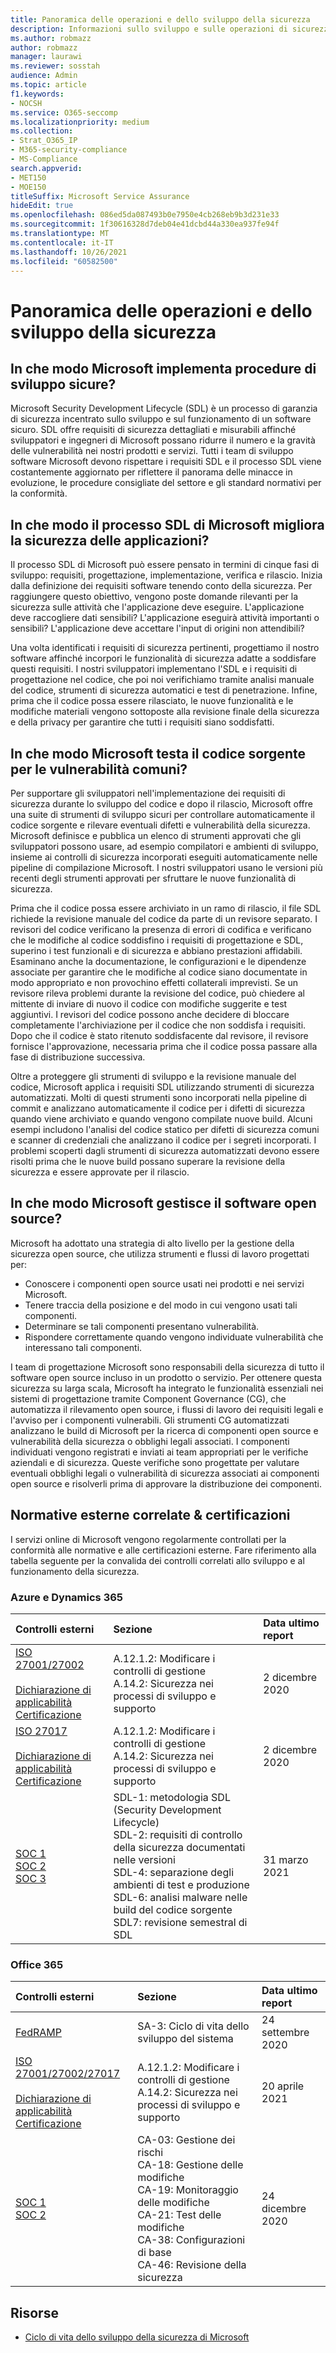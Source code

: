 ```yaml
---
title: Panoramica delle operazioni e dello sviluppo della sicurezza
description: Informazioni sullo sviluppo e sulle operazioni di sicurezza in Microsoft 365
ms.author: robmazz
author: robmazz
manager: laurawi
ms.reviewer: sosstah
audience: Admin
ms.topic: article
f1.keywords:
- NOCSH
ms.service: O365-seccomp
ms.localizationpriority: medium
ms.collection:
- Strat_O365_IP
- M365-security-compliance
- MS-Compliance
search.appverid:
- MET150
- MOE150
titleSuffix: Microsoft Service Assurance
hideEdit: true
ms.openlocfilehash: 086ed5da087493b0e7950e4cb268eb9b3d231e33
ms.sourcegitcommit: 1f30616328d7deb04e41dcbd44a330ea937fe94f
ms.translationtype: MT
ms.contentlocale: it-IT
ms.lasthandoff: 10/26/2021
ms.locfileid: "60582500"
---
```

# <a name="security-development-and-operations-overview"></a>Panoramica delle operazioni e dello sviluppo della sicurezza

## <a name="how-does-microsoft-implement-secure-development-practices"></a>In che modo Microsoft implementa procedure di sviluppo sicure?

Microsoft Security Development Lifecycle (SDL) è un processo di garanzia di sicurezza incentrato sullo sviluppo e sul funzionamento di un software sicuro. SDL offre requisiti di sicurezza dettagliati e misurabili affinché sviluppatori e ingegneri di Microsoft possano ridurre il numero e la gravità delle vulnerabilità nei nostri prodotti e servizi. Tutti i team di sviluppo software Microsoft devono rispettare i requisiti SDL e il processo SDL viene costantemente aggiornato per riflettere il panorama delle minacce in evoluzione, le procedure consigliate del settore e gli standard normativi per la conformità.

## <a name="how-does-microsofts-sdl-improve-application-security"></a>In che modo il processo SDL di Microsoft migliora la sicurezza delle applicazioni?

Il processo SDL di Microsoft può essere pensato in termini di cinque fasi di sviluppo: requisiti, progettazione, implementazione, verifica e rilascio. Inizia dalla definizione dei requisiti software tenendo conto della sicurezza. Per raggiungere questo obiettivo, vengono poste domande rilevanti per la sicurezza sulle attività che l'applicazione deve eseguire. L'applicazione deve raccogliere dati sensibili? L'applicazione eseguirà attività importanti o sensibili? L'applicazione deve accettare l'input di origini non attendibili?

Una volta identificati i requisiti di sicurezza pertinenti, progettiamo il nostro software affinché incorpori le funzionalità di sicurezza adatte a soddisfare questi requisiti. I nostri sviluppatori implementano l'SDL e i requisiti di progettazione nel codice, che poi noi verifichiamo tramite analisi manuale del codice, strumenti di sicurezza automatici e test di penetrazione. Infine, prima che il codice possa essere rilasciato, le nuove funzionalità e le modifiche materiali vengono sottoposte alla revisione finale della sicurezza e della privacy per garantire che tutti i requisiti siano soddisfatti.

## <a name="how-does-microsoft-test-source-code-for-common-vulnerabilities"></a>In che modo Microsoft testa il codice sorgente per le vulnerabilità comuni?

Per supportare gli sviluppatori nell'implementazione dei requisiti di sicurezza durante lo sviluppo del codice e dopo il rilascio, Microsoft offre una suite di strumenti di sviluppo sicuri per controllare automaticamente il codice sorgente e rilevare eventuali difetti e vulnerabilità della sicurezza. Microsoft definisce e pubblica un elenco di strumenti approvati che gli sviluppatori possono usare, ad esempio compilatori e ambienti di sviluppo, insieme ai controlli di sicurezza incorporati eseguiti automaticamente nelle pipeline di compilazione Microsoft. I nostri sviluppatori usano le versioni più recenti degli strumenti approvati per sfruttare le nuove funzionalità di sicurezza.

Prima che il codice possa essere archiviato in un ramo di rilascio, il file SDL richiede la revisione manuale del codice da parte di un revisore separato. I revisori del codice verificano la presenza di errori di codifica e verificano che le modifiche al codice soddisfino i requisiti di progettazione e SDL, superino i test funzionali e di sicurezza e abbiano prestazioni affidabili. Esaminano anche la documentazione, le configurazioni e le dipendenze associate per garantire che le modifiche al codice siano documentate in modo appropriato e non provochino effetti collaterali imprevisti. Se un revisore rileva problemi durante la revisione del codice, può chiedere al mittente di inviare di nuovo il codice con modifiche suggerite e test aggiuntivi. I revisori del codice possono anche decidere di bloccare completamente l'archiviazione per il codice che non soddisfa i requisiti. Dopo che il codice è stato ritenuto soddisfacente dal revisore, il revisore fornisce l'approvazione, necessaria prima che il codice possa passare alla fase di distribuzione successiva.

Oltre a proteggere gli strumenti di sviluppo e la revisione manuale del codice, Microsoft applica i requisiti SDL utilizzando strumenti di sicurezza automatizzati. Molti di questi strumenti sono incorporati nella pipeline di commit e analizzano automaticamente il codice per i difetti di sicurezza quando viene archiviato e quando vengono compilate nuove build. Alcuni esempi includono l'analisi del codice statico per difetti di sicurezza comuni e scanner di credenziali che analizzano il codice per i segreti incorporati. I problemi scoperti dagli strumenti di sicurezza automatizzati devono essere risolti prima che le nuove build possano superare la revisione della sicurezza e essere approvate per il rilascio.

## <a name="how-does-microsoft-manage-open-source-software"></a>In che modo Microsoft gestisce il software open source?

Microsoft ha adottato una strategia di alto livello per la gestione della sicurezza open source, che utilizza strumenti e flussi di lavoro progettati per:

- Conoscere i componenti open source usati nei prodotti e nei servizi Microsoft.
- Tenere traccia della posizione e del modo in cui vengono usati tali componenti.
- Determinare se tali componenti presentano vulnerabilità.
- Rispondere correttamente quando vengono individuate vulnerabilità che interessano tali componenti.

I team di progettazione Microsoft sono responsabili della sicurezza di tutto il software open source incluso in un prodotto o servizio. Per ottenere questa sicurezza su larga scala, Microsoft ha integrato le funzionalità essenziali nei sistemi di progettazione tramite Component Governance (CG), che automatizza il rilevamento open source, i flussi di lavoro dei requisiti legali e l'avviso per i componenti vulnerabili. Gli strumenti CG automatizzati analizzano le build di Microsoft per la ricerca di componenti open source e vulnerabilità della sicurezza o obblighi legali associati. I componenti individuati vengono registrati e inviati ai team appropriati per le verifiche aziendali e di sicurezza. Queste verifiche sono progettate per valutare eventuali obblighi legali o vulnerabilità di sicurezza associati ai componenti open source e risolverli prima di approvare la distribuzione dei componenti.

## <a name="related-external-regulations--certifications"></a>Normative esterne correlate & certificazioni

I servizi online di Microsoft vengono regolarmente controllati per la conformità alle normative e alle certificazioni esterne. Fare riferimento alla tabella seguente per la convalida dei controlli correlati allo sviluppo e al funzionamento della sicurezza.

### <a name="azure-and-dynamics-365"></a>Azure e Dynamics 365

| **Controlli esterni** | **Sezione** | **Data ultimo report** |
|:--------------------|:------------|:-----------------------|
| [ISO 27001/27002](https://servicetrust.microsoft.com/ViewPage/MSComplianceGuideV3?command=Download&downloadType=Document&downloadId=e9116047-f327-430c-a83f-166b7e561ad6&tab=7027ead0-3d6b-11e9-b9e1-290b1eb4cdeb&docTab=7027ead0-3d6b-11e9-b9e1-290b1eb4cdeb_ISO_Reports) <br><br> [Dichiarazione di applicabilità](https://servicetrust.microsoft.com/ViewPage/MSComplianceGuideV3?command=Download&downloadType=Document&downloadId=00af6c3e-7f3e-4e0d-8b0e-79f45ef2cef1&tab=7027ead0-3d6b-11e9-b9e1-290b1eb4cdeb&docTab=7027ead0-3d6b-11e9-b9e1-290b1eb4cdeb_ISO_Reports) <br> [Certificazione](https://servicetrust.microsoft.com/ViewPage/MSComplianceGuideV3?command=Download&downloadType=Document&downloadId=d7af5304-3a31-40e6-9abb-e26352305d41&tab=7027ead0-3d6b-11e9-b9e1-290b1eb4cdeb&docTab=7027ead0-3d6b-11e9-b9e1-290b1eb4cdeb_ISO_Reports) | A.12.1.2: Modificare i controlli di gestione <br> A.14.2: Sicurezza nei processi di sviluppo e supporto | 2 dicembre 2020 |
| [ISO 27017](https://servicetrust.microsoft.com/ViewPage/MSComplianceGuideV3?command=Download&downloadType=Document&downloadId=e9116047-f327-430c-a83f-166b7e561ad6&tab=7027ead0-3d6b-11e9-b9e1-290b1eb4cdeb&docTab=7027ead0-3d6b-11e9-b9e1-290b1eb4cdeb_ISO_Reports) <br><br> [Dichiarazione di applicabilità](https://servicetrust.microsoft.com/ViewPage/MSComplianceGuideV3?command=Download&downloadType=Document&downloadId=a3bca0ac-867d-4204-b66b-13665f5f1e8d&tab=7027ead0-3d6b-11e9-b9e1-290b1eb4cdeb&docTab=7027ead0-3d6b-11e9-b9e1-290b1eb4cdeb_ISO_Reports) <br> [Certificazione](https://servicetrust.microsoft.com/ViewPage/MSComplianceGuideV3?command=Download&downloadType=Document&downloadId=25718a8a-f34d-41e1-a95a-c49246508787&tab=7027ead0-3d6b-11e9-b9e1-290b1eb4cdeb&docTab=7027ead0-3d6b-11e9-b9e1-290b1eb4cdeb_ISO_Reports) | A.12.1.2: Modificare i controlli di gestione <br> A.14.2: Sicurezza nei processi di sviluppo e supporto | 2 dicembre 2020 |
| [SOC 1](https://servicetrust.microsoft.com/ViewPage/MSComplianceGuideV3?command=Download&downloadType=Document&downloadId=b8721ebd-af20-42fe-b22f-8332b0a19517&tab=7027ead0-3d6b-11e9-b9e1-290b1eb4cdeb&docTab=7027ead0-3d6b-11e9-b9e1-290b1eb4cdeb_SOC_%2F_SSAE_16_Reports) <br> [SOC 2](https://servicetrust.microsoft.com/ViewPage/MSComplianceGuideV3?command=Download&downloadType=Document&downloadId=234a0f57-83c1-4afc-a586-a0e7a59592f7&tab=7027ead0-3d6b-11e9-b9e1-290b1eb4cdeb&docTab=7027ead0-3d6b-11e9-b9e1-290b1eb4cdeb_SOC_%2F_SSAE_16_Reports) <br> [SOC 3](https://servicetrust.microsoft.com/ViewPage/MSComplianceGuideV3?command=Download&downloadType=Document&downloadId=75c8cbf6-e456-473c-a05e-34fea888ec2a&tab=7027ead0-3d6b-11e9-b9e1-290b1eb4cdeb&docTab=7027ead0-3d6b-11e9-b9e1-290b1eb4cdeb_SOC_%2F_SSAE_16_Reports) | SDL-1: metodologia SDL (Security Development Lifecycle) <br> SDL-2: requisiti di controllo della sicurezza documentati nelle versioni <br> SDL-4: separazione degli ambienti di test e produzione <br> SDL-6: analisi malware nelle build del codice sorgente <br> SDL7: revisione semestral di SDL | 31 marzo 2021 |

### <a name="office-365"></a>Office 365

| **Controlli esterni** | **Sezione** | **Data ultimo report** |
|:--------------------|:------------|:-----------------------|
| [FedRAMP](https://compliance.microsoft.com/compliancemanager) | SA-3: Ciclo di vita dello sviluppo del sistema | 24 settembre 2020 |
| [ISO 27001/27002/27017](https://servicetrust.microsoft.com/ViewPage/MSComplianceGuideV3?command=Download&downloadType=Document&downloadId=8d625374-4f2d-49f8-9d37-a4281ba98222&tab=7027ead0-3d6b-11e9-b9e1-290b1eb4cdeb&docTab=7027ead0-3d6b-11e9-b9e1-290b1eb4cdeb_ISO_Reports) <br><br> [Dichiarazione di applicabilità](https://servicetrust.microsoft.com/ViewPage/MSComplianceGuideV3?command=Download&downloadType=Document&downloadId=c0df4ce8-c77e-4183-84eb-c8688470d8b1&tab=7027ead0-3d6b-11e9-b9e1-290b1eb4cdeb&docTab=7027ead0-3d6b-11e9-b9e1-290b1eb4cdeb_ISO_Reports) <br> [Certificazione](https://servicetrust.microsoft.com/ViewPage/MSComplianceGuideV3?command=Download&downloadType=Document&downloadId=1e84a14a-2468-45ac-9412-5e53250d57ec&tab=7027ead0-3d6b-11e9-b9e1-290b1eb4cdeb&docTab=7027ead0-3d6b-11e9-b9e1-290b1eb4cdeb_ISO_Reports) | A.12.1.2: Modificare i controlli di gestione <br> A.14.2: Sicurezza nei processi di sviluppo e supporto | 20 aprile 2021 |
| [SOC 1](https://servicetrust.microsoft.com/ViewPage/MSComplianceGuideV3?command=Download&downloadType=Document&downloadId=90df3f9c-3aaf-4dbf-99d0-ca9f2991721b&tab=7027ead0-3d6b-11e9-b9e1-290b1eb4cdeb&docTab=7027ead0-3d6b-11e9-b9e1-290b1eb4cdeb_SOC_%2F_SSAE_16_Reports) <br> [SOC 2](https://servicetrust.microsoft.com/ViewPage/MSComplianceGuideV3?command=Download&downloadType=Document&downloadId=a73c1738-7892-42b7-acd3-87b6371c53f6&tab=7027ead0-3d6b-11e9-b9e1-290b1eb4cdeb&docTab=7027ead0-3d6b-11e9-b9e1-290b1eb4cdeb_SOC_%2F_SSAE_16_Reports) | CA-03: Gestione dei rischi <br> CA-18: Gestione delle modifiche <br> CA-19: Monitoraggio delle modifiche <br> CA-21: Test delle modifiche <br> CA-38: Configurazioni di base <br> CA-46: Revisione della sicurezza | 24 dicembre 2020 |

## <a name="resources"></a>Risorse

- [Ciclo di vita dello sviluppo della sicurezza di Microsoft](https://www.microsoft.com/securityengineering/sdl)
